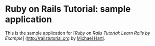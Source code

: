 # Ruby on Rails Tutorial: sample application

This is the sample application for
[*Ruby on Rails Tutorial: Learn Rails by Example*]
(http://railstutorial.org
by [Michael Hartl](http://michaelhartl.com/).